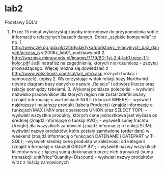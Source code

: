 lab2
====

Podstawy SQL’a 
1. Przez 15 minut wykorzystaj zasoby internetowe do przypomnienia sobie informacji o relacyjnych bazach danych. Dobre „szybkie kompendia” to np. 1. http://www.zie.pg.gda.pl/zzti/dydaktyka/podstawy_relacyjnych_baz_danych/access_n st2008z_lab01_podstawy.pdf 2. http://wazniak.mimuw.edu.pl/images/7/79/BD-1st-2.4-lab1.tresc-1.1-kolor.pdf Jeśli natrafisz na zagadnienia, których nie rozumiesz – zapytaj prowadzącego. Więcej można się dowiedzieć z http://www.w3schools.com/sql/sql_intro.asp różnych funkcji i samouczek). (opisy 2. Wykorzystując widok relacji bazy Northwind utwórz diagram bazy danych o nazwie „Relacje” i odtwórz klucze oraz relacje pomiędzy tabelami. 3. Wykonaj poniższe polecenia: - wyświetl nazwisko pracowników dla których region nie został zdefiniowany (znajdź informację o wartościach NULL i klauzuli WHERE) - wyświetl najdroższy i najtańszy produkt (tabela Products) (znajdź informację o funkcjach MAX i MIN oraz operatorze UNION oraz SELECT TOP); - wyświetl wszystkie produkty, których cena jednostkowa jest wyższa od średniej (znajdź informację o funkcji AVG);  - wyświetl sumę frachtu (freight) dla wszystkich zamówień (znajdź informację o funkcji SUM); - wyświetl nazwy  produktów, która zostały zamówione (order date) w weekend (znajdź informację o funkcjach DATENAME i DATEPART w T-SQL) ; -wyświetl średnią cenę produktu w zależności od kategorii (znajdź informację o klauzuli GROUP BY);                        - wyświetl nazwy wszystkich klientów wraz z łączną sumą dokonanych przez nich transakcji (suma transakcji: unitPrice*Quantity- Discount)  - wyświetl nazwy produktów wraz z ilością zamówionych
